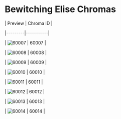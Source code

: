 # Bewitching Elise Chromas


| Preview | Chroma ID |

|---------|-----------|

| ![60007](https://raw.communitydragon.org/latest/plugins/rcp-be-lol-game-data/global/default/v1/champion-chroma-images/60/60007.png) | 60007 |

| ![60008](https://raw.communitydragon.org/latest/plugins/rcp-be-lol-game-data/global/default/v1/champion-chroma-images/60/60008.png) | 60008 |

| ![60009](https://raw.communitydragon.org/latest/plugins/rcp-be-lol-game-data/global/default/v1/champion-chroma-images/60/60009.png) | 60009 |

| ![60010](https://raw.communitydragon.org/latest/plugins/rcp-be-lol-game-data/global/default/v1/champion-chroma-images/60/60010.png) | 60010 |

| ![60011](https://raw.communitydragon.org/latest/plugins/rcp-be-lol-game-data/global/default/v1/champion-chroma-images/60/60011.png) | 60011 |

| ![60012](https://raw.communitydragon.org/latest/plugins/rcp-be-lol-game-data/global/default/v1/champion-chroma-images/60/60012.png) | 60012 |

| ![60013](https://raw.communitydragon.org/latest/plugins/rcp-be-lol-game-data/global/default/v1/champion-chroma-images/60/60013.png) | 60013 |

| ![60014](https://raw.communitydragon.org/latest/plugins/rcp-be-lol-game-data/global/default/v1/champion-chroma-images/60/60014.png) | 60014 |